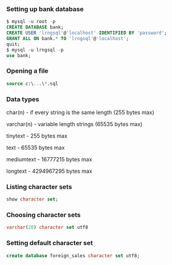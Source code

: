 ### Setting up bank database

```sql
$ mysql -u root -p
CREATE DATABASE bank;
CREATE USER 'lrngsql'@'localhost' IDENTIFIED BY 'password';
GRANT ALL ON bank.* TO 'lrngsql'@'localhost';
quit;
$ mysql -u lrngsql -p
use bank;
```

### Opening a file
```sql
source c:\...\*.sql
```

### Data types
char(n) - if every string is the same length (255 bytes max)

varchar(n) - variable length strings (65535 bytes max)

tinytext - 255 bytes max

text - 65535 bytes max

mediumtext - 16777215 bytes max

longtext - 4294967295 bytes max

### Listing character sets
```sql
show character set;
```

### Choosing character sets
```sql
varchar(20) character set utf8
```

### Setting default character set
```sql
create database foreign_sales character set utf8;
```
